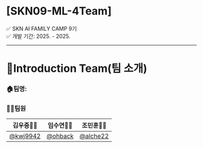 # [SKN09-ML-4Team]
✅ SKN AI FAMILY CAMP 9기<br>
✅ 개발 기간: 2025. - 2025. 

---

# 📍Introduction Team(팀 소개)
### 🏠팀명:<br>

### 👩‍💻팀원
 
| 김우중👨‍💻 | 임수연👩‍💻 | 조민훈👨‍💻 |
|--|--|--|
|<a href="https://github.com/kwj9942">@kwj9942</a>|<a href="https://github.com/ohback">@ohback</a>|<a href="https://github.com/alche22">@alche22</a>|
<br>
